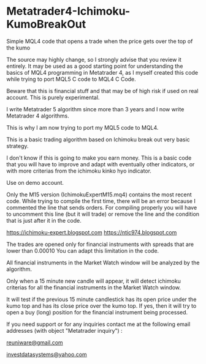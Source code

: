 # Metatrader4-Ichimoku-KumoBreakOut
Simple MQL4 code that opens a trade when the price gets over the top of the kumo

The source may highly change, so I strongly advise that you review it entirely. It may be used as a good starting point for understanding the basics of MQL4 programming in Metatrader 4, as I myself created this code while trying to port MQL5 C code to MQL4 C Code.

Beware that this is financial stuff and that may be of high risk if used on real account. This is purely experimental.

I write Metatrader 5 algorithm since more than 3 years and I now write Metatrader 4 algorithms.

This is why I am now trying to port my MQL5 code to MQL4.

This is a basic trading algorithm based on Ichimoku break out very basic strategy.

I don't know if this is going to make you earn money.
This is a basic code that you will have to improve and adapt with eventually other indicators, or with more criterias from the ichimoku kinko hyo indicator.

Use on demo account.

Only the M15 version (IchimokuExpertM15.mq4) contains the most recent code.
While trying to compile the first time, there will be an error because I commented the line that sends orders. For compiling properly you will have to uncomment this line (but it will trade) or remove the line and the condition that is just after it in the code.

https://ichimoku-expert.blogspot.com
https://ntic974.blogspot.com

The trades are opened only for financial instruments with spreads that are lower than 0.00010
You can adapt this limitation in the code.

All financial instruments in the Market Watch window will be analyzed by the algorithm.

Only when a 15 minute new candle will appear, it will detect ichimoku criterias for all the financial instruments in the Market Watch window.

It will test if the previous 15 minute candlestick has its open price under the kumo top and has its close price over the kumo top.
If yes, then it will try to open a buy (long) position for the financial instrument being processed.

If you need support or for any inquiries contact me at the following email addresses (with object "Metatrader inquiry") :

reuniware@gmail.com

investdatasystems@yahoo.com

